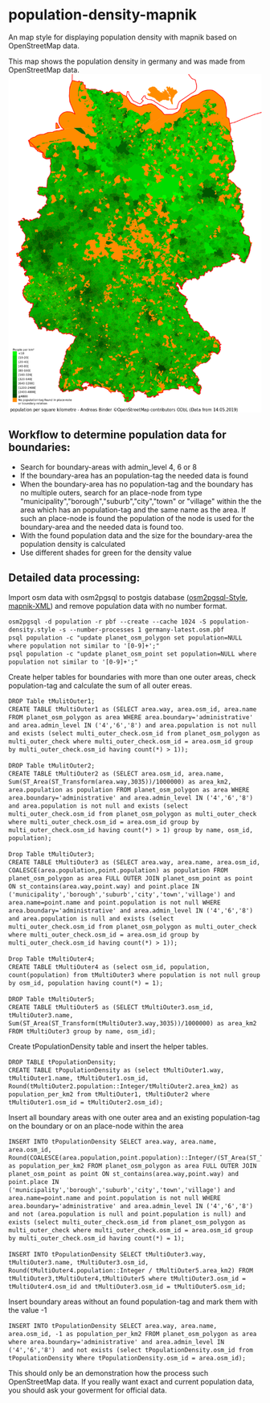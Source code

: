 # population-density-mapnik
An map style for displaying population density with mapnik based on OpenStreetMap data.

This map shows the population density in germany and was made from OpenStreetMap data. 
![alt text](https://github.com/codingABI/population-density-mapnik/blob/master/population-density.png)

## Workflow to determine population data for boundaries:
- Search for boundary-areas with admin_level 4, 6 or 8
- If the boundary-area has an population-tag the needed data is found
- When the boundary-area has no population-tag and the boundary has no multiple outers, search for an place-node from type "municipality","borough","suburb","city","town" or "village" within the the area which has an population-tag and the same name as the area. If such an place-node is found the population of the node is used for the boundary-area and the needed data is found too.
- With the found population data and the size for the boundary-area the population density is calculated
- Use different shades for green for the density value

## Detailed data processing: 
Import osm data with osm2pgsql to postgis database ([osm2pgsql-Style](population-density.style), [mapnik-XML](population-density.xml)) and remove population data with no number format.
```
osm2pgsql -d population -r pbf --create --cache 1024 -S population-density.style -s --number-processes 1 germany-latest.osm.pbf
psql population -c "update planet_osm_polygon set population=NULL where population not similar to '[0-9]+';"
psql population -c "update planet_osm_point set population=NULL where population not similar to '[0-9]+';"
```
Create helper tables for boundaries with more than one outer areas, check population-tag and calculate the sum of all outer ereas.
```
DROP Table tMulitOuter1;
CREATE TABLE tMultiOuter1 as (SELECT area.way, area.osm_id, area.name FROM planet_osm_polygon as area WHERE area.boundary='administrative' and area.admin_level IN ('4','6','8') and area.population is not null and exists (select multi_outer_check.osm_id from planet_osm_polygon as multi_outer_check where multi_outer_check.osm_id = area.osm_id group by multi_outer_check.osm_id having count(*) > 1));

DROP Table tMulitOuter2;
CREATE TABLE tMultiOuter2 as (SELECT area.osm_id, area.name, Sum(ST_Area(ST_Transform(area.way,3035))/1000000) as area_km2, area.population as population FROM planet_osm_polygon as area WHERE area.boundary='administrative' and area.admin_level IN ('4','6','8') and area.population is not null and exists (select multi_outer_check.osm_id from planet_osm_polygon as multi_outer_check where multi_outer_check.osm_id = area.osm_id group by multi_outer_check.osm_id having count(*) > 1) group by name, osm_id, population);

Drop Table tMultiOuter3;
CREATE TABLE tMultiOuter3 as (SELECT area.way, area.name, area.osm_id, COALESCE(area.population,point.population) as population FROM planet_osm_polygon as area FULL OUTER JOIN planet_osm_point as point ON st_contains(area.way,point.way) and point.place IN ('municipality','borough','suburb','city','town','village') and area.name=point.name and point.population is not null WHERE area.boundary='administrative' and area.admin_level IN ('4','6','8') and area.population is null and exists (select multi_outer_check.osm_id from planet_osm_polygon as multi_outer_check where multi_outer_check.osm_id = area.osm_id group by multi_outer_check.osm_id having count(*) > 1));

Drop Table tMultiOuter4;
CREATE TABLE tMultiOuter4 as (select osm_id, population, count(population) from tMultiOuter3 where population is not null group by osm_id, population having count(*) = 1);

DROP Table tMultiOuter5;
CREATE TABLE tMultiOuter5 as (SELECT tMultiOuter3.osm_id, tMultiOuter3.name, Sum(ST_Area(ST_Transform(tMultiOuter3.way,3035))/1000000) as area_km2 FROM tMultiOuter3 group by name, osm_id);

```
Create tPopulationDensity table and insert the helper tables.
```
DROP TABLE tPopulationDensity;
CREATE TABLE tPopulationDensity as (select tMultiOuter1.way, tMultiOuter1.name, tMultiOuter1.osm_id, Round(tMultiOuter2.population::Integer/tMultiOuter2.area_km2) as population_per_km2 from tMultiOuter1, tMultiOuter2 where tMultiOuter1.osm_id = tMultiOuter2.osm_id);
```
Insert all boundary areas with one outer area and an existing population-tag on the boundary or on an place-node within the area
```
INSERT INTO tPopulationDensity SELECT area.way, area.name, area.osm_id, Round(COALESCE(area.population,point.population)::Integer/(ST_Area(ST_Transform(area.way,3035))/1000000)) as population_per_km2 FROM planet_osm_polygon as area FULL OUTER JOIN planet_osm_point as point ON st_contains(area.way,point.way) and point.place IN ('municipality','borough','suburb','city','town','village') and area.name=point.name and point.population is not null WHERE area.boundary='administrative' and area.admin_level IN ('4','6','8') and not (area.population is null and point.population is null) and exists (select multi_outer_check.osm_id from planet_osm_polygon as multi_outer_check where multi_outer_check.osm_id = area.osm_id group by multi_outer_check.osm_id having count(*) = 1);

INSERT INTO tPopulationDensity SELECT tMultiOuter3.way, tMultiOuter3.name, tMultiOuter3.osm_id, Round(tMultiOuter4.population::Integer / tMultiOuter5.area_km2) FROM tMultiOuter3,tMultiOuter4,tMultiOuter5 where tMultiOuter3.osm_id = tMultiOuter4.osm_id and tMultiOuter3.osm_id = tMultiOuter5.osm_id;
```
Insert boundary areas without an found population-tag and mark them with the value -1
```
INSERT INTO tPopulationDensity SELECT area.way, area.name, area.osm_id, -1 as population_per_km2 FROM planet_osm_polygon as area where area.boundary='administrative' and area.admin_level IN ('4','6','8')  and not exists (select tPopulationDensity.osm_id from tPopulationDensity Where tPopulationDensity.osm_id = area.osm_id); 
```

This should only be an demonstration how the process such OpenStreetMap data. If you really want exact and current population data, you should ask your goverment for official data.
